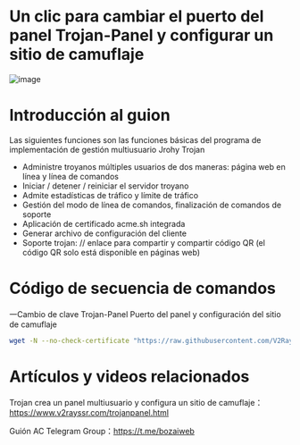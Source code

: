 # Un clic para cambiar el puerto del panel Trojan-Panel y configurar un sitio de camuflaje

![image](https://github.com/V2RaySSR/Trojan_panel_web/raw/master/image.png)


 # Introducción al guion
 
 Las siguientes funciones son las funciones básicas del programa de implementación de gestión multiusuario Jrohy Trojan
  - Administre troyanos múltiples usuarios de dos maneras: página web en línea y línea de comandos
  - Iniciar / detener / reiniciar el servidor troyano
  - Admite estadísticas de tráfico y límite de tráfico
  - Gestión del modo de línea de comandos, finalización de comandos de soporte
  - Aplicación de certificado acme.sh integrada
  - Generar archivo de configuración del cliente
  - Soporte trojan: // enlace para compartir y compartir código QR (el código QR solo está disponible en páginas web)


 # Código de secuencia de comandos
 
 一Cambio de clave Trojan-Panel Puerto del panel y configuración del sitio de camuflaje
 

```bash
wget -N --no-check-certificate "https://raw.githubusercontent.com/V2RaySSR/Trojan_panel_web/master/trojan-web-panel.sh" && chmod +x trojan-web-panel.sh && ./trojan-web-panel.sh
```

 # Artículos y videos relacionados

Trojan crea un panel multiusuario y configura un sitio de camuflaje：https://www.v2rayssr.com/trojanpanel.html

Guión AC Telegram Group：https://t.me/bozaiweb
